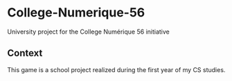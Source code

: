 # College-Numerique-56
University project for the College Numérique 56 initiative

## Context
This game is a school project realized during the first year of my CS studies.
